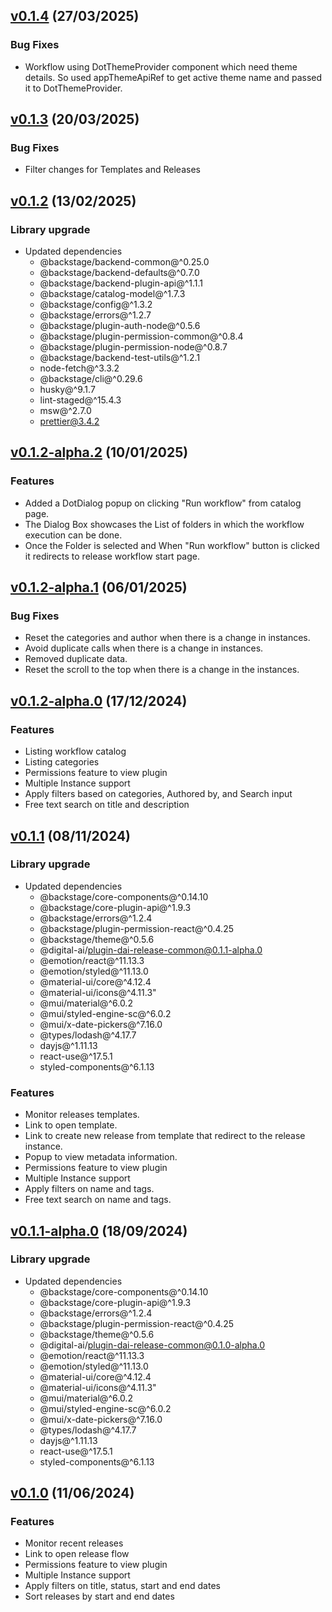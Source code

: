 ## [v0.1.4](https://github.com/digital-ai/backstage-release/tree/dai-release/v0.1.4) (27/03/2025)

### Bug Fixes

- Workflow using DotThemeProvider component which need theme details. 
  So used appThemeApiRef to get active theme name and passed it to DotThemeProvider.

## [v0.1.3](https://github.com/digital-ai/backstage-release/tree/dai-release/v0.1.3) (20/03/2025)

### Bug Fixes

- Filter changes for Templates and Releases

## [v0.1.2](https://github.com/digital-ai/backstage-release/tree/dai-release/v0.1.2) (13/02/2025)

### Library upgrade

- Updated dependencies
  - @backstage/backend-common@^0.25.0
  - @backstage/backend-defaults@^0.7.0
  - @backstage/backend-plugin-api@^1.1.1
  - @backstage/catalog-model@^1.7.3
  - @backstage/config@^1.3.2
  - @backstage/errors@^1.2.7
  - @backstage/plugin-auth-node@^0.5.6
  - @backstage/plugin-permission-common@^0.8.4
  - @backstage/plugin-permission-node@^0.8.7
  - @backstage/backend-test-utils@^1.2.1
  - node-fetch@^3.3.2
  - @backstage/cli@^0.29.6
  - husky@^9.1.7
  - lint-staged@^15.4.3
  - msw@^2.7.0
  - prettier@3.4.2

## [v0.1.2-alpha.2](https://github.com/digital-ai/backstage-release/tree/dai-release/v0.1.2-alpha.2) (10/01/2025)

### Features

- Added a DotDialog popup on clicking "Run workflow" from catalog page.
- The Dialog Box showcases the List of folders in which the workflow execution can be done.
- Once the Folder is selected and When "Run workflow" button is clicked it redirects to release workflow start page.

## [v0.1.2-alpha.1](https://github.com/digital-ai/backstage-release/tree/dai-release/v0.1.2-alpha.1) (06/01/2025)

### Bug Fixes

- Reset the categories and author when there is a change in instances.
- Avoid duplicate calls when there is a change in instances.
- Removed duplicate data.
- Reset the scroll to the top when there is a change in the instances.

## [v0.1.2-alpha.0](https://github.com/digital-ai/backstage-release/tree/dai-release/v0.1.2-alpha.0) (17/12/2024)

### Features

- Listing workflow catalog
- Listing categories
- Permissions feature to view plugin
- Multiple Instance support
- Apply filters based on categories, Authored by, and Search input
- Free text search on title and description

## [v0.1.1](https://github.com/digital-ai/backstage-release/tree/dai-release/v0.1.1) (08/11/2024)

### Library upgrade

- Updated dependencies
  - @backstage/core-components@^0.14.10
  - @backstage/core-plugin-api@^1.9.3
  - @backstage/errors@^1.2.4
  - @backstage/plugin-permission-react@^0.4.25
  - @backstage/theme@^0.5.6
  - @digital-ai/plugin-dai-release-common@0.1.1-alpha.0
  - @emotion/react@^11.13.3
  - @emotion/styled@^11.13.0
  - @material-ui/core@^4.12.4
  - @material-ui/icons@^4.11.3"
  - @mui/material@^6.0.2
  - @mui/styled-engine-sc@^6.0.2
  - @mui/x-date-pickers@^7.16.0
  - @types/lodash@^4.17.7
  - dayjs@^1.11.13
  - react-use@^17.5.1
  - styled-components@^6.1.13

### Features

- Monitor releases templates.
- Link to open template.
- Link to create new release from template that redirect to the release instance.
- Popup to view metadata information.
- Permissions feature to view plugin
- Multiple Instance support
- Apply filters on name and tags.
- Free text search on name and tags.

## [v0.1.1-alpha.0](https://github.com/digital-ai/backstage-release/tree/dai-release/v0.1.1-alpha.0) (18/09/2024)

### Library upgrade

- Updated dependencies
  - @backstage/core-components@^0.14.10
  - @backstage/core-plugin-api@^1.9.3
  - @backstage/errors@^1.2.4
  - @backstage/plugin-permission-react@^0.4.25
  - @backstage/theme@^0.5.6
  - @digital-ai/plugin-dai-release-common@0.1.0-alpha.0
  - @emotion/react@^11.13.3
  - @emotion/styled@^11.13.0
  - @material-ui/core@^4.12.4
  - @material-ui/icons@^4.11.3"
  - @mui/material@^6.0.2
  - @mui/styled-engine-sc@^6.0.2
  - @mui/x-date-pickers@^7.16.0
  - @types/lodash@^4.17.7
  - dayjs@^1.11.13
  - react-use@^17.5.1
  - styled-components@^6.1.13

## [v0.1.0](https://github.com/digital-ai/backstage-release/tree/dai-release/v0.1.0) (11/06/2024)

### Features

- Monitor recent releases
- Link to open release flow
- Permissions feature to view plugin
- Multiple Instance support
- Apply filters on title, status, start and end dates
- Sort releases by start and end dates


